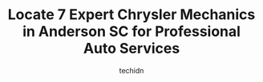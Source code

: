 ---
layout: ampstory
image: https://images.unsplash.com/photo-1576933694662-fd6790fe98e9?ixlib=rb-4.0.3&ixid=MnwxMjA3fDB8MHxwaG90by1wYWdlfHx8fGVufDB8fHx8&auto=format&fit=crop&w=640&h=853&q=80
author: techidn
featured: false
description: For top-quality automotive repairs and maintenance, visit the 7 best Chrysler Mechanic in Anderson SC, USA. Their reputation for excellence and their dedication to customer satisfaction make
title: Locate 7 Expert Chrysler Mechanics in Anderson SC for Professional Auto Services
cover:
   title: Locate 7 Expert Chrysler Mechanics in Anderson SC for Professional Auto Services
   subtitle: Rickpate
   background: https://images.unsplash.com/photo-1576933694662-fd6790fe98e9?ixlib=rb-4.0.3&ixid=MnwxMjA3fDB8MHxwaG90by1wYWdlfHx8fGVufDB8fHx8&auto=format&fit=crop&w=640&h=853&q=80

pages: 
 - layout: thirds
   top: <h1>#1 KCs Automotive Specialists, LLC</h1>
   bottom: "<p>We were on a road-trip to NC and then to the Childrens hospital of Philadelphia for our 3 year old son when at a near by rest stop, we discovered coolant was spewing e</p>"
   background: https://www.knot35.com/toplist/wp-content/uploads/2023/06/best-chrysler-mechanic-1-in-anderson-sc-1685835830.jpeg
   backgroundblur: true
 - layout: thirds
   top: <h1>#2 Action Auto & Truck Repair</h1>
   bottom: "<p>529 Fair St, Anderson, SC 29625, United States</p>"
   background: https://www.knot35.com/toplist/wp-content/uploads/2023/06/best-chrysler-mechanic-2-in-anderson-sc-1685835831.jpeg
   cta:
      link: https://www.knot35.com/toplist/locate-7-expert-chrysler-mechanics-in-anderson-sc-for-professional-auto-services/
      text: Locate 7 Expert Chrysler Mechanics in Anderson SC for Professional Auto Services
 - layout: thirds
   top: <h1>#3 Automotive Service Associates Inc</h1>
   bottom: "<p>114 Walker Dr, Anderson, SC 29625, United States</p>"
   background: https://www.knot35.com/toplist/wp-content/uploads/2023/06/best-chrysler-mechanic-3-in-anderson-sc-1685835831.jpeg
   cta:
      link: https://www.knot35.com/toplist/locate-7-expert-chrysler-mechanics-in-anderson-sc-for-professional-auto-services/
      text: Locate 7 Expert Chrysler Mechanics in Anderson SC for Professional Auto Services
 - layout: thirds
   top: <h1>#4 Frees Radiator & Auto Repair</h1>
   bottom: "<p>712 S Main St, Anderson, SC 29624, United States</p>"
   background: https://images.unsplash.com/photo-1527066579998-dbbae57f45ce?ixlib=rb-4.0.3&ixid=MnwxMjA3fDB8MHxwaG90by1wYWdlfHx8fGVufDB8fHx8&auto=format&fit=crop&w=640&h=853&q=80
   cta:
      link: https://www.knot35.com/toplist/locate-7-expert-chrysler-mechanics-in-anderson-sc-for-professional-auto-services/
      text: Locate 7 Expert Chrysler Mechanics in Anderson SC for Professional Auto Services
 - layout: thirds
   top: <h1>#5 Callahams Automotive Service Center</h1>
   bottom: "<p>2014 S Main St, Anderson, SC 29624, United States</p>"
   background: https://images.unsplash.com/photo-1574169208507-84376144848b?ixlib=rb-4.0.3&ixid=MnwxMjA3fDB8MHxwaG90by1wYWdlfHx8fGVufDB8fHx8&auto=format&fit=crop&w=640&h=853&q=80
   cta:
      link: https://www.knot35.com/toplist/locate-7-expert-chrysler-mechanics-in-anderson-sc-for-professional-auto-services/
      text: Locate 7 Expert Chrysler Mechanics in Anderson SC for Professional Auto Services
 - layout: thirds
   top: <h1>#6 Gosnell Auto Service</h1>
   bottom: "<p>1115 Jackson St, Anderson, SC 29625, United States</p>"
   background: https://images.unsplash.com/photo-1488554378835-f7acf46e6c98?ixlib=rb-4.0.3&ixid=MnwxMjA3fDB8MHxwaG90by1wYWdlfHx8fGVufDB8fHx8&auto=format&fit=crop&w=640&h=853&q=80
   cta:
      link: https://www.knot35.com/toplist/locate-7-expert-chrysler-mechanics-in-anderson-sc-for-professional-auto-services/
      text: Locate 7 Expert Chrysler Mechanics in Anderson SC for Professional Auto Services
 - layout: thirds
   top: <h1>#7 Mobile Wrenches Car Care</h1>
   bottom: "<p>2112 W Whitner St, Anderson, SC 29625, United States</p>"
   background: https://images.unsplash.com/photo-1614648718611-0635f29016cb?ixlib=rb-4.0.3&ixid=MnwxMjA3fDB8MHxwaG90by1wYWdlfHx8fGVufDB8fHx8&auto=format&fit=crop&w=640&h=853&q=80
   cta:
      link: https://www.knot35.com/toplist/locate-7-expert-chrysler-mechanics-in-anderson-sc-for-professional-auto-services/
      text: Locate 7 Expert Chrysler Mechanics in Anderson SC for Professional Auto Services
 - layout: thirds
   middle: Continue reading...
   background: https://images.unsplash.com/photo-1618556658017-fd9c732d1360?ixlib=rb-4.0.3&ixid=MnwxMjA3fDB8MHxwaG90by1wYWdlfHx8fGVufDB8fHx8&auto=format&fit=crop&w=640&h=853&q=80
   cta:
      link: https://www.knot35.com/toplist/locate-7-expert-chrysler-mechanics-in-anderson-sc-for-professional-auto-services/
      text: Locate 7 Expert Chrysler Mechanics in Anderson SC for Professional Auto Services
      
---